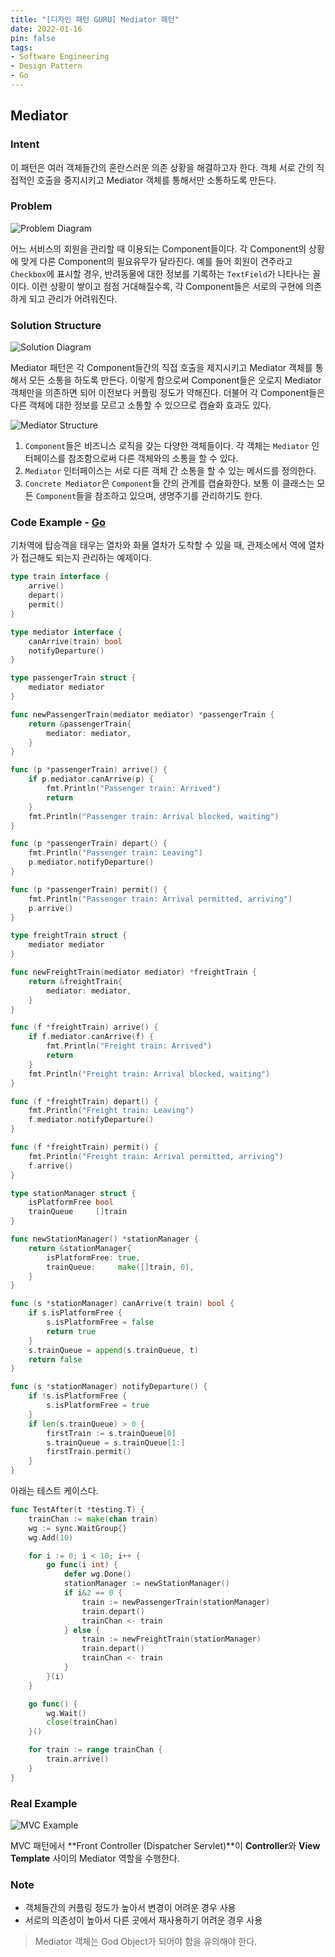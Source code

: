 ```yaml
---
title: "[디자인 패턴 GURU] Mediator 패턴"
date: 2022-01-16
pin: false
tags:
- Software Engineering
- Design Pattern
- Go
---
```


## Mediator

### Intent

이 패턴은 여러 객체들간의 혼란스러운 의존 상황을 해결하고자 한다. 객체 서로 간의 직접적인 호출을 중지시키고 Mediator 객체를 통해서만 소통하도록 만든다.

### Problem

![Problem Diagram[^1]](images/mediator-problem1-en.png)

어느 서비스의 회원을 관리할 때 이용되는 Component들이다. 각 Component의 상황에 맞게 다른 Component의 필요유무가 달라진다. 예를 들어 회원이 견주라고 `Checkbox`에 표시할 경우, 반려동물에 대한 정보를 기록하는 `TextField`가 나타나는 꼴이다. 이런 상황이 쌓이고 점점 거대해질수록, 각 Component들은 서로의 구현에 의존하게 되고 관리가 어려워진다.

### Solution Structure

![Solution Diagram[^1]](images/mediator-solution1-en.png)

Mediator 패턴은 각 Component들간의 직접 호출을 제지시키고 Mediator 객체를 통해서 모든 소통을 하도록 만든다. 이렇게 함으로써 Component들은 오로지 Mediator 객체만을 의존하면 되어 이전보다 커플링 정도가 약해진다. 더불어 각 Component들은 다른 객체에 대한 정보를 모르고 소통할 수 있으므로 캡슐화 효과도 있다.

![Mediator Structure[^1]](images/mediator-structure.png)

1. `Component`들은 비즈니스 로직을 갖는 다양한 객체들이다. 각 객체는 `Mediator` 인터페이스를 참조함으로써 다른 객체와의 소통을 할 수 있다.
2. `Mediator` 인터페이스는 서로 다른 객체 간 소통을 할 수 있는 메서드를 정의한다.
3. `Concrete Mediator`은 `Component`들 간의 관계를 캡슐화한다. 보통 이 클래스는 모든 `Component`들을 참조하고 있으며, 생명주기를 관리하기도 한다.

### Code Example - [Go](https://github.com/joonparkhere/records/tree/main/design-pattern/project/hello-behavioral-pattern/mediator)

기차역에 탑승객을 태우는 열차와 화물 열차가 도착할 수 있을 때, 관제소에서 역에 열차가 접근해도 되는지 관리하는 예제이다.

```go
type train interface {
	arrive()
	depart()
	permit()
}
```

```go
type mediator interface {
	canArrive(train) bool
	notifyDeparture()
}
```

```go
type passengerTrain struct {
	mediator mediator
}

func newPassengerTrain(mediator mediator) *passengerTrain {
	return &passengerTrain{
		mediator: mediator,
	}
}

func (p *passengerTrain) arrive() {
	if p.mediator.canArrive(p) {
		fmt.Println("Passenger train: Arrived")
		return
	}
	fmt.Println("Passenger train: Arrival blocked, waiting")
}

func (p *passengerTrain) depart() {
	fmt.Println("Passenger train: Leaving")
	p.mediator.notifyDeparture()
}

func (p *passengerTrain) permit() {
	fmt.Println("Passenger train: Arrival permitted, arriving")
	p.arrive()
}
```

```go
type freightTrain struct {
	mediator mediator
}

func newFreightTrain(mediator mediator) *freightTrain {
	return &freightTrain{
		mediator: mediator,
	}
}

func (f *freightTrain) arrive() {
	if f.mediator.canArrive(f) {
		fmt.Println("Freight train: Arrived")
		return
	}
	fmt.Println("Freight train: Arrival blocked, waiting")
}

func (f *freightTrain) depart() {
	fmt.Println("Freight train: Leaving")
	f.mediator.notifyDeparture()
}

func (f *freightTrain) permit() {
	fmt.Println("Freight train: Arrival permitted, arriving")
	f.arrive()
}
```

```go
type stationManager struct {
	isPlatformFree bool
	trainQueue     []train
}

func newStationManager() *stationManager {
	return &stationManager{
		isPlatformFree: true,
		trainQueue:     make([]train, 0),
	}
}

func (s *stationManager) canArrive(t train) bool {
	if s.isPlatformFree {
		s.isPlatformFree = false
		return true
	}
	s.trainQueue = append(s.trainQueue, t)
	return false
}

func (s *stationManager) notifyDeparture() {
	if !s.isPlatformFree {
		s.isPlatformFree = true
	}
	if len(s.trainQueue) > 0 {
		firstTrain := s.trainQueue[0]
		s.trainQueue = s.trainQueue[1:]
		firstTrain.permit()
	}
}
```

아래는 테스트 케이스다.

```go
func TestAfter(t *testing.T) {
	trainChan := make(chan train)
	wg := sync.WaitGroup{}
	wg.Add(10)

	for i := 0; i < 10; i++ {
		go func(i int) {
			defer wg.Done()
			stationManager := newStationManager()
			if i&2 == 0 {
				train := newPassengerTrain(stationManager)
				train.depart()
				trainChan <- train
			} else {
				train := newFreightTrain(stationManager)
				train.depart()
				trainChan <- train
			}
		}(i)
	}

	go func() {
		wg.Wait()
		close(trainChan)
	}()

	for train := range trainChan {
		train.arrive()
	}
}
```

### Real Example

![MVC Example[^2]](images/mediator-mvc.png)

MVC 패턴에서 **Front Controller (Dispatcher Servlet)**이 **Controller**와 **View Template** 사이의 Mediator 역할을 수행한다.

### Note

- 객체들간의 커플링 정도가 높아서 변경이 어려운 경우 사용
- 서로의 의존성이 높아서 다른 곳에서 재사용하기 어려운 경우 사용

> Mediator 객체는 God Object가 되어야 함을 유의해야 한다.

[^1]: [Mediator Origin](https://refactoring.guru/design-patterns/mediator)
[^2]: [DZone Article](https://dzone.com/articles/mediator-pattern-1)
